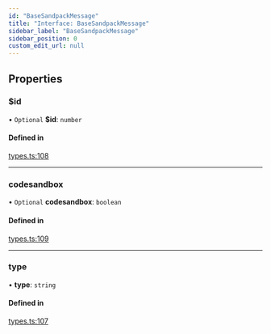 ```yaml
---
id: "BaseSandpackMessage"
title: "Interface: BaseSandpackMessage"
sidebar_label: "BaseSandpackMessage"
sidebar_position: 0
custom_edit_url: null
---
```


## Properties

### $id

• `Optional` **$id**: `number`

#### Defined in

[types.ts:108](https://github.com/codesandbox/sandpack/blob/443abe8/sandpack-client/src/types.ts#L108)

___

### codesandbox

• `Optional` **codesandbox**: `boolean`

#### Defined in

[types.ts:109](https://github.com/codesandbox/sandpack/blob/443abe8/sandpack-client/src/types.ts#L109)

___

### type

• **type**: `string`

#### Defined in

[types.ts:107](https://github.com/codesandbox/sandpack/blob/443abe8/sandpack-client/src/types.ts#L107)
